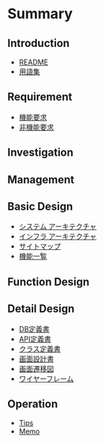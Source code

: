# Summary
<!-- 必要最低限のみ 外部連帯などを想定している場合は他項目を追加する。 -->
## Introduction
<!-- はじめに -->
<!-- トップページ -->
* [README](README.md)
* [用語集](00_introduction/ubiquitous.md)

## Requirement
<!-- 条件 -->
<!-- 要求仕様 -->
* [機能要求](10_requirement/req_functional.md)
* [非機能要求](10_requirement/req_non_functional.md)

## Investigation
<!-- 調査や追記すべき機能関係など -->
<!-- * [](20_investigation/test.md) -->

## Management
<!-- 議事録 -->
<!-- * [](30_management/test.md) -->

## Basic Design
<!-- 基本設計 【 basic design / bd】 -->
* [システム アーキテクチャ](40_design/bd/architecture.md)
* [インフラ アーキテクチャ](40_design/bd/infra_architecture.md)
* [サイトマップ](40_design/bd/sitemap.md)
* [機能一覧](40_design/bd/function_list.md)

## Function Design

## Detail Design
<!-- 詳細設計 【 detail design / dd】 -->
* [DB定義書](40_design/dd/dd_entity_layout.md)
* [API定義書](40_design/dd/rest_api/index.md)
* [クラス定義書](40_design/dd/class/index.md)
* [画面設計書](40_design/dd/screen_design.md)
* [画面遷移図](40_design/dd/screen_transition_diagram.md)
* [ワイヤーフレーム](40_design/dd/wire_frame.md)

## Operation
* [Tips](50_operation/tips/tips_index.md)
* [Memo](50_operation/memo/memo_index.md)
